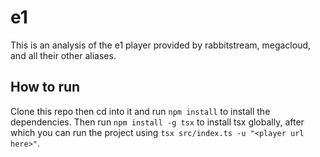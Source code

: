 # e1

This is an analysis of the e1 player provided by rabbitstream, megacloud, and all their other aliases.

## How to run

Clone this repo then cd into it and run `npm install` to install the dependencies.
Then run `npm install -g tsx` to install tsx globally, after which you can run the project using `tsx src/index.ts -u "<player url here>"`.
